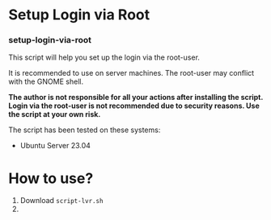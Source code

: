 # Setup Login via Root
### setup-login-via-root

This script will help you set up the login via the root-user.

It is recommended to use on server machines. The root-user may conflict with the GNOME shell.

**The author is not responsible for all your actions after installing the script. Login via the root-user is not recommended due to security reasons. Use the script at your own risk.** 

The script has been tested on these systems:
- Ubuntu Server 23.04

# How to use?
1. Download `script-lvr.sh`
2. 